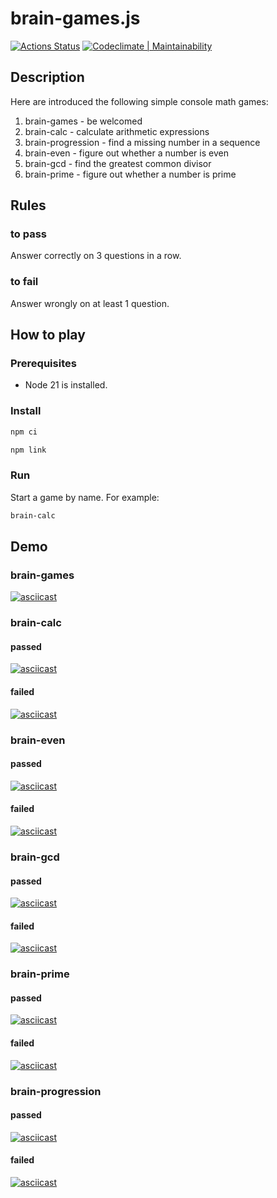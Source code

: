 # brain-games.js
[![Actions Status](https://github.com/drgoodness/fullstack-javascript-project-44/actions/workflows/hexlet-check.yml/badge.svg)](https://github.com/drgoodness/fullstack-javascript-project-44/actions)
[![Codeclimate | Maintainability](https://api.codeclimate.com/v1/badges/f6c4f90063c2b9405a23/maintainability)](https://codeclimate.com/github/drgoodness/fullstack-javascript-project-44/maintainability)

## Description
Here are introduced the following simple console math games:
1. brain-games - be welcomed
2. brain-calc - calculate arithmetic expressions
3. brain-progression - find a missing number in a sequence
4. brain-even - figure out whether a number is even
5. brain-gcd - find the greatest common divisor
6. brain-prime - figure out whether a number is prime

## Rules
### to pass
Answer correctly on 3 questions in a row.
### to fail
Answer wrongly on at least 1 question.

## How to play
### Prerequisites
- Node 21 is installed.
### Install
```bash
npm ci

npm link
```
### Run
Start a game by name. For example:
```bash
brain-calc
```

## Demo
### brain-games
[![asciicast](https://asciinema.org/a/6iqtTCOJZdC3mCirIBf8sHc7x.svg)](https://asciinema.org/a/6iqtTCOJZdC3mCirIBf8sHc7x)

### brain-calc
#### passed
[![asciicast](https://asciinema.org/a/Hllpmat7NVQSQPpmoFdoTTxZU.svg)](https://asciinema.org/a/Hllpmat7NVQSQPpmoFdoTTxZU)
#### failed
[![asciicast](https://asciinema.org/a/nZJpFjqcol2m3wYFYGATBZkaM.svg)](https://asciinema.org/a/nZJpFjqcol2m3wYFYGATBZkaM)

### brain-even
#### passed
[![asciicast](https://asciinema.org/a/wJe0Z4q8emGXxXZSWCrkUPZJK.svg)](https://asciinema.org/a/wJe0Z4q8emGXxXZSWCrkUPZJK)
#### failed
[![asciicast](https://asciinema.org/a/CAAUJN8tpbHpbnpQloUkCOP2M.svg)](https://asciinema.org/a/CAAUJN8tpbHpbnpQloUkCOP2M)

### brain-gcd
#### passed
[![asciicast](https://asciinema.org/a/amH3jqIUd9DJqEV2C2Pu11EGW.svg)](https://asciinema.org/a/amH3jqIUd9DJqEV2C2Pu11EGW)
#### failed
[![asciicast](https://asciinema.org/a/hfo3uFNaO5sWfOvK8GjrkotN5.svg)](https://asciinema.org/a/hfo3uFNaO5sWfOvK8GjrkotN5)

### brain-prime
#### passed
[![asciicast](https://asciinema.org/a/TodHS2UQfLI4JdPz4QITkC5BO.svg)](https://asciinema.org/a/TodHS2UQfLI4JdPz4QITkC5BO)
#### failed
[![asciicast](https://asciinema.org/a/7kYYuUEzlLFqfLE4rQ9lkpKCb.svg)](https://asciinema.org/a/7kYYuUEzlLFqfLE4rQ9lkpKCb)

### brain-progression
#### passed
[![asciicast](https://asciinema.org/a/xL0Kr8xYx8bvbLSOBKQADE8od.svg)](https://asciinema.org/a/xL0Kr8xYx8bvbLSOBKQADE8od)
#### failed
[![asciicast](https://asciinema.org/a/juLLfm2cOA7rrAhg2rEwxQWfN.svg)](https://asciinema.org/a/juLLfm2cOA7rrAhg2rEwxQWfN)
